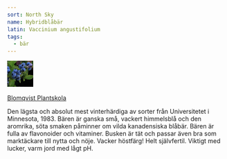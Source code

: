 ```yaml
---
sort: North Sky
name: Hybridblåbär
latin: Vaccinium angustifolium
tags:
  - bär
---
```


<img src="/img/vaccinium-angustifolium-north-sky.jpg" width="60" data-srcset="1x, 1.5x, 2x" alt="Vaccinium angustifolium" data-attribution="https://www.blomqvistplantskola.com/index.php?route=product/product&product_id=1050">

[Blomqvist Plantskola](https://www.blomqvistplantskola.com/index.php?route=product/product&product_id=1050)

Den lägsta och absolut mest vinterhärdiga av sorter från Universitetet i Minnesota, 1983. Bären är ganska små, vackert himmelsblå och den aromrika, söta smaken påminner om vilda kanadensiska blåbär. Bären är fulla av flavonoider och vitaminer. Busken är tät och passar även bra som marktäckare till nytta och nöje. Vacker höstfärg! Helt självfertil. Viktigt med lucker, varm jord med lågt pH.
